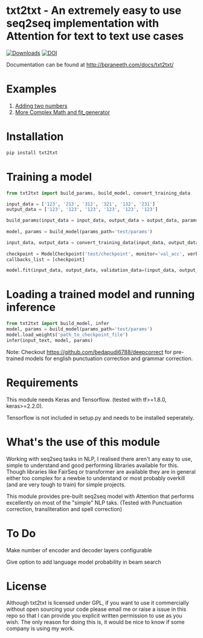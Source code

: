 # txt2txt - An extremely easy to use seq2seq implementation with Attention for text to text use cases



[![Downloads](https://pepy.tech/badge/txt2txt)](https://pepy.tech/project/txt2txt) [![DOI](https://zenodo.org/badge/159134969.svg)](https://zenodo.org/badge/latestdoi/159134969)

Documentation can be found at http://bpraneeth.com/docs/txt2txt/

# Examples
1. [Adding two numbers](https://colab.research.google.com/drive/11lVvfa2EGYQ0y3O5gA--01iR0J6IRMCk)
2. [More Complex Math and fit_generator](https://colab.research.google.com/drive/1JqBxRiTZ0D1rB3bsw46FaA1McTqrDGCe)


# Installation

```bash
pip install txt2txt
```

# Training a model
```python
from txt2txt import build_params, build_model, convert_training_data

input_data = ['123', '213', '312', '321', '132', '231']
output_data = ['123', '123', '123', '123', '123', '123']

build_params(input_data = input_data, output_data = output_data, params_path = 'test/params', max_lenghts=(10, 10))
    
model, params = build_model(params_path='test/params')

input_data, output_data = convert_training_data(input_data, output_data, params)
    
checkpoint = ModelCheckpoint('test/checkpoint', monitor='val_acc', verbose=1, save_best_only=True, mode='max')
callbacks_list = [checkpoint]

model.fit(input_data, output_data, validation_data=(input_data, output_data), batch_size=2, epochs=20, callbacks=callbacks_list)
```


# Loading a trained model and running inference
```python
from txt2txt import build_model, infer
model, params = build_model(params_path='test/params')
model.load_weights('path_to_checkpoint_file')
infer(input_text, model, params)
```

Note: Checkout https://github.com/bedapudi6788/deepcorrect for pre-trained models for english punctuation correction and grammar correction.

# Requirements
This module needs Keras and Tensorflow. (tested with tf>=1.8.0, keras>=2.2.0).

Tensorflow is not included in setup.py and needs to be installed seperately.

# What's the use of this module

Working with seq2seq tasks in NLP, I realised there aren't any easy to use, simple to understand and good performing libraries available for this. Though libraries like FairSeq or transformer are available they are in general either too complex for a newbie to understand or most probably overkill (and are very tough to train) for simple projects.

This module provides pre-built seq2seq model with Attention that performs excellently on most of the "simple" NLP taks. (Tested with Punctuation correction, transliteration and spell correction)

# To Do

Make number of encoder and decoder layers configurable

Give option to add language model probability in beam search

# License

Although txt2txt is licensed under GPL, if you want to use it commercially without open sourcing your code please email me or raise a issue in this repo so that I can provide you explicit written permission to use as you wish. The only reason for doing this is, it would be nice to know if some company is using my work.
